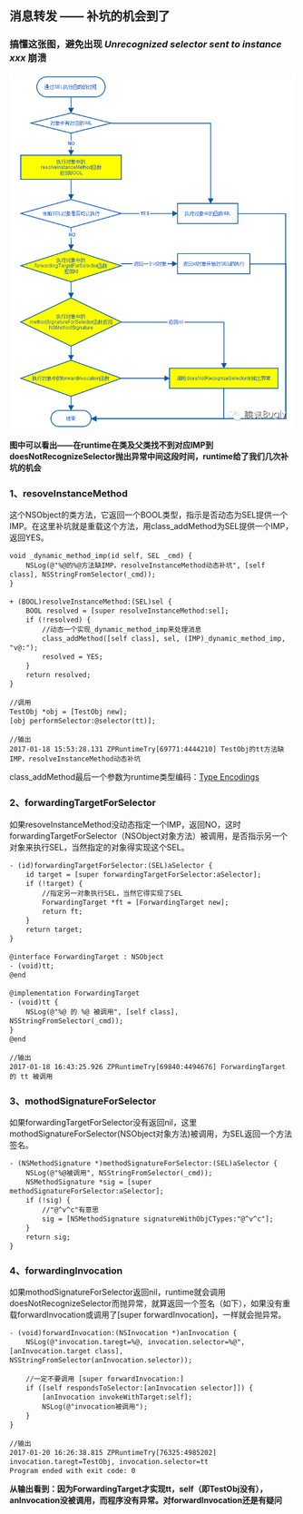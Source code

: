## 消息转发 —— 补坑的机会到了

### 搞懂这张图，避免出现 *Unrecognized selector sent to instance xxx* 崩溃

![](https://raw.githubusercontent.com/wenguang/startup/master/imgs/message-forwarding.png)

**图中可以看出——在runtime在类及父类找不到对应IMP到doesNotRecognizeSelector抛出异常中间这段时间，runtime给了我们几次补坑的机会**

### 1、resoveInstanceMethod
这个NSObject的类方法，它返回一个BOOL类型，指示是否动态为SEL提供一个IMP。在这里补坑就是重载这个方法，用class_addMethod为SEL提供一个IMP，返回YES。

	void _dynamic_method_imp(id self, SEL _cmd) {
	    NSLog(@"%@的%@方法缺IMP，resolveInstanceMethod动态补坑", [self class], NSStringFromSelector(_cmd));
	}
	
	+ (BOOL)resolveInstanceMethod:(SEL)sel {
	    BOOL resolved = [super resolveInstanceMethod:sel];
	    if (!resolved) {
	        //动态一个实现_dynamic_method_imp来处理消息
	        class_addMethod([self class], sel, (IMP)_dynamic_method_imp, "v@:");
	        resolved = YES;
	    }
	    return resolved;
	}
	
	//调用
	TestObj *obj = [TestObj new];
	[obj performSelector:@selector(tt)];
	
	//输出
	2017-01-18 15:53:28.131 ZPRuntimeTry[69771:4444210] TestObj的tt方法缺IMP，resolveInstanceMethod动态补坑
	
class_addMethod最后一个参数为runtime类型编码：[Type Encodings](https://developer.apple.com/library/content/documentation/Cocoa/Conceptual/ObjCRuntimeGuide/Articles/ocrtTypeEncodings.html#//apple_ref/doc/uid/TP40008048-CH100-SW1)

### 2、forwardingTargetForSelector
如果resoveInstanceMethod没动态指定一个IMP，返回NO，这时forwardingTargetForSelector（NSObject对象方法）被调用，是否指示另一个对象来执行SEL，当然指定的对象得实现这个SEL。

	- (id)forwardingTargetForSelector:(SEL)aSelector {
	    id target = [super forwardingTargetForSelector:aSelector];
	    if (!target) {
	        //指定另一对象执行SEL，当然它得实现了SEL
	        ForwardingTarget *ft = [ForwardingTarget new];
	        return ft;
	    }
	    return target;
	}
	
	@interface ForwardingTarget : NSObject
	- (void)tt;
	@end
	
	@implementation ForwardingTarget
	- (void)tt {
	    NSLog(@"%@ 的 %@ 被调用", [self class], NSStringFromSelector(_cmd));
	}
	@end
	
	//输出
	2017-01-18 16:43:25.926 ZPRuntimeTry[69840:4494676] ForwardingTarget 的 tt 被调用
	
### 3、mothodSignatureForSelector
如果forwardingTargetForSelector没有返回nil，这里mothodSignatureForSelector(NSObject对象方法)被调用，为SEL返回一个方法签名。

	- (NSMethodSignature *)methodSignatureForSelector:(SEL)aSelector {
	    NSLog(@"%@被调用", NSStringFromSelector(_cmd));
	    NSMethodSignature *sig = [super methodSignatureForSelector:aSelector];
	    if (!sig) {
	    	//"@^v^c"有意思
	        sig = [NSMethodSignature signatureWithObjCTypes:"@^v^c"];
	    }
	    return sig;
	}
	
### 4、forwardingInvocation
如果mothodSignatureForSelector返回nil，runtime就会调用doesNotRecognizeSelector而抛异常，就算返回一个签名（如下），如果没有重载forwardInvocation或调用了[super forwardInvocation]，一样就会抛异常。

	- (void)forwardInvocation:(NSInvocation *)anInvocation {
	    NSLog(@"invocation.taregt=%@, invocation.selector=%@", [anInvocation.target class], NSStringFromSelector(anInvocation.selector));
	    
	    //一定不要调用 [super forwardInvocation:]
	    if ([self respondsToSelector:[anInvocation selector]]) {
	        [anInvocation invokeWithTarget:self];
	        NSLog(@"invocation被调用");
	    }
	}
	
	//输出
	2017-01-20 16:26:38.815 ZPRuntimeTry[76325:4985202] invocation.taregt=TestObj, invocation.selector=tt
	Program ended with exit code: 0
	
**从输出看到：因为ForwardingTarget才实现tt，self（即TestObj没有），anInvocation没被调用，而程序没有异常。对forwardInvocation还是有疑问**